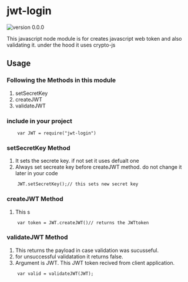 # jwt-login
![version 0.0.0]()


This javascript node module is for creates javascript web token and also validating it.
under the hood it uses crypto-js 
## Usage

### Following the Methods in this module
1. setSecretKey
2. createJWT
3. validateJWT



### include in your project
```
    var JWT = require("jwt-login")
```

### setSecretKey Method
1. It sets the secrete key. if not set it uses defualt one
2. Always set secreate key before createJWT method. do not change it later in your code

```
    JWT.setSecretKey();// this sets new secret key 
```

### createJWT Method
1. This s
```
    var token = JWT.createJWT()// returns the JWTtoken
```

### validateJWT Method
1. This returns the payload in case validation was sucusseful.
2. for unsuccessful validatation it returns false.
3. Argument is JWT. This JWT token recived from client application.
```
    var valid = validateJWT(JWT);
    
```